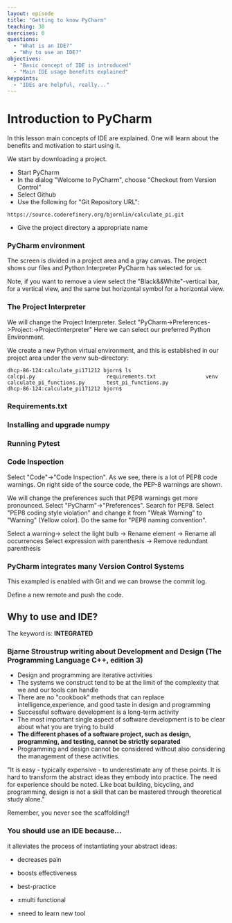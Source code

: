 ```yaml
---
layout: episode
title: "Getting to know PyCharm"
teaching: 30
exercises: 0
questions:
  - "What is an IDE?"
  - "Why to use an IDE?"
objectives:
  - "Basic concept of IDE is introduced"
  - "Main IDE usage benefits explained"
keypoints:
  - "IDEs are helpful, really..."
---
```


# Introduction to PyCharm

In this lesson main concepts of IDE are explained. One will learn about the benefits and motivation to start using it.

We start by downloading a project.
 - Start PyCharm
 - In the dialog "Welcome to PyCharm", choose "Checkout from Version Control"
 - Select Github
 - Use the following for "Git Repository URL":
 ```shell
 https://source.coderefinery.org/bjornlin/calculate_pi.git
```
- Give the project directory a appropriate name

### PyCharm environment
The screen is divided in a project area and a gray canvas. The project shows our files and
Python Interpreter PyCharm has selected for us.

Note, if you want to remove a view select the "Black&&White"-vertical bar, for a vertical view,
and the same but horizontal symbol for a horizontal view.

### The Project Interpreter
We will change the Project Interpreter.
Select "PyCharm->Preferences->Project:<project-name>->ProjectInterpreter"
Here we can select our preferred  Python Environment.

We create a new Python virtual environment, and this is established in our project area under
the venv sub-directory:

```shell
dhcp-86-124:calculate_pi171212 bjorn$ ls
calcpi.py                       requirements.txt                venv
calculate_pi_functions.py       test_pi_functions.py
dhcp-86-124:calculate_pi171212 bjorn$
```

### Requirements.txt

### Installing and upgrade numpy

### Running Pytest

### Code Inspection
Select "Code"->"Code Inspection". As we see, there is a lot of PEP8 code warnings. On right side
of the source code, the PEP-8 warnings are shown.

We will change the preferences such that PEP8 warnings get more pronounced.
Select "PyCharm"->"Preferences". Search for PEP8. Select "PEP8 coding style violation" and change
it from "Weak Warning" to "Warning" (Yellow color). Do the same for "PEP8 naming convention".

Select a warning-> select the light bulb -> Rename element -> Rename all occurrences
Select expression with parenthesis -> Remove redundant parenthesis


### PyCharm integrates many Version Control Systems
This exampled is enabled with Git and we can browse the commit log.

Define a new remote and push the code.

##  Why to use and IDE?

The keyword is: **INTEGRATED**
 
###  Bjarne Stroustrup writing about Development and Design (The Programming Language C++, edition 3)
  - Design and programming are iterative activities
  - The systems we construct tend to be at the limit of the complexity that  we and our tools can handle
  - There are no "cookbook" methods that can replace intelligence,experience, and good taste in design and programming  
  - Successful software development is a long-term activity
  - The most important single aspect of software development is to be clear about what you are trying to build
  - **The different phases of a software project, such as design, programming, and testing, cannot be strictly separated**
  - Programming and design cannot be considered without also considering the management of these activities.

"It is easy - typically expensive - to underestimate any of these points. It is hard to transform the abstract ideas they embody into practice. The need for experience should be noted. Like boat building, bicycling, and programming, design is not a skill that can be mastered through theoretical study alone."


Remember, you never see the scaffolding!!

### You should use an IDE because...
it alleviates the process of instantiating your abstract ideas:
- decreases pain
- boosts effectiveness
- best-practice

- ±multi functional
- ±need to learn new tool
 
